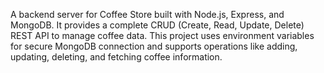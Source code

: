 A backend server for Coffee Store built with Node.js, Express, and MongoDB.
It provides a complete CRUD (Create, Read, Update, Delete) REST API to manage coffee data.
This project uses environment variables for secure MongoDB connection and supports operations like adding, updating, deleting, and fetching coffee information.
